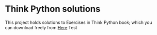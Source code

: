 # Think Python solutions
This project holds solutions to Exercises in Think Python book; which you can download freely from [Here](http://greenteapress.com/wp/think-python-2e/)
Test
